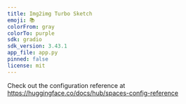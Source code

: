 ```yaml
---
title: Img2img Turbo Sketch
emoji: 📚
colorFrom: gray
colorTo: purple
sdk: gradio
sdk_version: 3.43.1
app_file: app.py
pinned: false
license: mit
---
```


Check out the configuration reference at https://huggingface.co/docs/hub/spaces-config-reference
